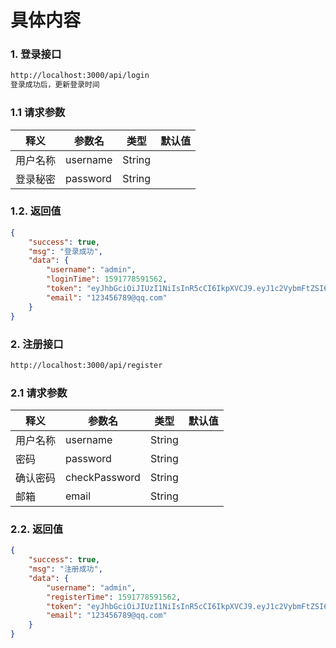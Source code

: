 # 具体内容
### 1. 登录接口
```md
http://localhost:3000/api/login
登录成功后，更新登录时间
```
### 1.1 请求参数
| 释义 | 参数名 | 类型 | 默认值 |
|-----|-----|-----|-----|
| 用户名称 | username | String |  |
| 登录秘密 | password | String |  |
### 1.2. 返回值
```json
{
    "success": true,
    "msg": "登录成功",
    "data": {
        "username": "admin",
        "loginTime": 1591778591562,
        "token": "eyJhbGciOiJIUzI1NiIsInR5cCI6IkpXVCJ9.eyJ1c2VybmFtZSI6ImFkbWluIiwicG",
        "email": "123456789@qq.com"
    }
}
```
### 2. 注册接口
```md
http://localhost:3000/api/register
```
### 2.1 请求参数
| 释义 | 参数名 | 类型 | 默认值 |
|-----|-----|-----|-----|
| 用户名称 | username | String |  |
| 密码 | password | String |  |
| 确认密码 | checkPassword | String |  |
| 邮箱 | email | String |  |
### 2.2. 返回值
```json
{
    "success": true,
    "msg": "注册成功",
    "data": {
        "username": "admin",
        "registerTime": 1591778591562,
        "token": "eyJhbGciOiJIUzI1NiIsInR5cCI6IkpXVCJ9.eyJ1c2VybmFtZSI6ImFkbWluIiwicG",
        "email": "123456789@qq.com"
    }
}
```